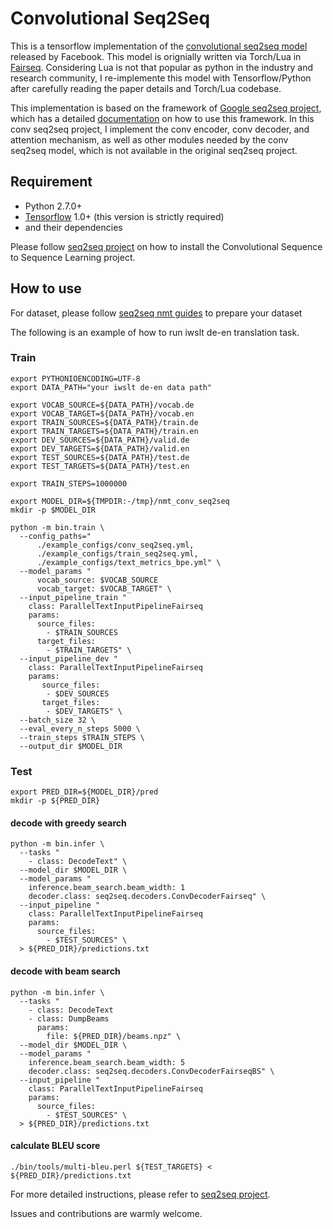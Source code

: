 # Convolutional Seq2Seq

This is a tensorflow implementation of the [convolutional seq2seq model](https://arxiv.org/abs/1705.03122) released by Facebook. This model is orignially written via Torch/Lua in [Fairseq](https://github.com/facebookresearch/fairseq). Considering Lua is not that popular as python in the industry and research community, I re-implemente this model with Tensorflow/Python after carefully reading the paper details and Torch/Lua codebase.     

This implementation is based on the framework of [Google seq2seq project](https://github.com/google/seq2seq), which has a detailed [documentation](https://google.github.io/seq2seq/) on how to use this framework. In this conv seq2seq project, I implement the conv encoder, conv decoder, and attention mechanism, as well as other modules needed by the conv seq2seq model, which is not available in the original seq2seq project. 


## Requirement

- Python 2.7.0+
- [Tensorflow](https://github.com/tensorflow/tensorflow) 1.0+ (this version is strictly required)
- and their dependencies

Please follow [seq2seq project](https://google.github.io/seq2seq/) on how to install the Convolutional Sequence to Sequence Learning project. 
## How to use
For dataset, please follow [seq2seq nmt guides](https://google.github.io/seq2seq/nmt/) to prepare your dataset

The following is an example of how to run iwslt de-en translation task.
### Train
```
export PYTHONIOENCODING=UTF-8
export DATA_PATH="your iwslt de-en data path"

export VOCAB_SOURCE=${DATA_PATH}/vocab.de
export VOCAB_TARGET=${DATA_PATH}/vocab.en
export TRAIN_SOURCES=${DATA_PATH}/train.de
export TRAIN_TARGETS=${DATA_PATH}/train.en
export DEV_SOURCES=${DATA_PATH}/valid.de
export DEV_TARGETS=${DATA_PATH}/valid.en
export TEST_SOURCES=${DATA_PATH}/test.de
export TEST_TARGETS=${DATA_PATH}/test.en

export TRAIN_STEPS=1000000

export MODEL_DIR=${TMPDIR:-/tmp}/nmt_conv_seq2seq
mkdir -p $MODEL_DIR

python -m bin.train \
  --config_paths="
      ./example_configs/conv_seq2seq.yml,
      ./example_configs/train_seq2seq.yml,
      ./example_configs/text_metrics_bpe.yml" \
  --model_params "
      vocab_source: $VOCAB_SOURCE
      vocab_target: $VOCAB_TARGET" \
  --input_pipeline_train "
    class: ParallelTextInputPipelineFairseq
    params:
      source_files:
        - $TRAIN_SOURCES
      target_files:
        - $TRAIN_TARGETS" \
  --input_pipeline_dev "
    class: ParallelTextInputPipelineFairseq
    params:
       source_files:
        - $DEV_SOURCES
       target_files:
        - $DEV_TARGETS" \
  --batch_size 32 \
  --eval_every_n_steps 5000 \
  --train_steps $TRAIN_STEPS \
  --output_dir $MODEL_DIR

```

### Test

```
export PRED_DIR=${MODEL_DIR}/pred
mkdir -p ${PRED_DIR}
```

#### decode with greedy search
```
python -m bin.infer \
  --tasks "
    - class: DecodeText" \
  --model_dir $MODEL_DIR \
  --model_params "
    inference.beam_search.beam_width: 1 
    decoder.class: seq2seq.decoders.ConvDecoderFairseq" \
  --input_pipeline "
    class: ParallelTextInputPipelineFairseq
    params:
      source_files:
        - $TEST_SOURCES" \
  > ${PRED_DIR}/predictions.txt

```

#### decode with beam search
```
python -m bin.infer \
  --tasks "
    - class: DecodeText
    - class: DumpBeams
      params:
        file: ${PRED_DIR}/beams.npz" \
  --model_dir $MODEL_DIR \
  --model_params "
    inference.beam_search.beam_width: 5 
    decoder.class: seq2seq.decoders.ConvDecoderFairseqBS" \
  --input_pipeline "
    class: ParallelTextInputPipelineFairseq
    params:
      source_files:
        - $TEST_SOURCES" \
  > ${PRED_DIR}/predictions.txt
```

#### calculate BLEU score
```
./bin/tools/multi-bleu.perl ${TEST_TARGETS} < ${PRED_DIR}/predictions.txt
```


For more detailed instructions, please refer to [seq2seq project](https://google.github.io/seq2seq/).


Issues and contributions are warmly welcome.  


